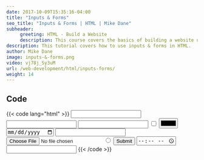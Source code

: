 ```yaml
---
date: 2017-10-09T15:35:16-04:00
title: "Inputs & Forms"
seo_title: "Inputs & Forms | HTML | Mike Dane"
subheader:
     greeting: HTML - Build a Website
     description: This course covers the basics of building a website using HTML. Work your way through the videos/articles and I'll teach you everything you need to know to create a basic website!
description: This tutorial covers how to use inputs & forms in HTML.
author: Mike Dane
image: inputs-&-forms.png
video: vj78j_Sy3uM
url: /web-development/html/inputs-forms/
weight: 14
---
```


## Code

{{< code lang="html" >}}
<input type="text" />
<input type="password" />
<input type="number" />
<input type="checkbox" />
<input type="color" />
<input type="date" />
<input type="email" />
<input type="file" />
<input type="radio" />
<input type="submit" />
<input type="time" />
<input type="url" />
{{< /code >}}